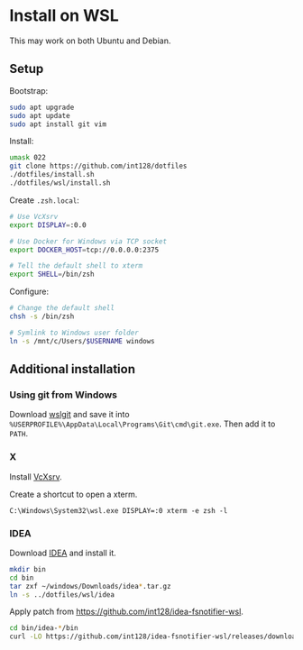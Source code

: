 # Install on WSL

This may work on both Ubuntu and Debian.

## Setup

Bootstrap:

```sh
sudo apt upgrade
sudo apt update
sudo apt install git vim
```

Install:

```sh
umask 022
git clone https://github.com/int128/dotfiles
./dotfiles/install.sh
./dotfiles/wsl/install.sh
```

Create `.zsh.local`:

```sh
# Use VcXsrv
export DISPLAY=:0.0

# Use Docker for Windows via TCP socket
export DOCKER_HOST=tcp://0.0.0.0:2375

# Tell the default shell to xterm
export SHELL=/bin/zsh
```

Configure:

```sh
# Change the default shell
chsh -s /bin/zsh

# Symlink to Windows user folder
ln -s /mnt/c/Users/$USERNAME windows
```

## Additional installation

### Using git from Windows

Download [wslgit](https://github.com/andy-5/wslgit) and save it into `%USERPROFILE%\AppData\Local\Programs\Git\cmd\git.exe`.
Then add it to `PATH`.

### X

Install [VcXsrv](https://sourceforge.net/projects/vcxsrv/).

Create a shortcut to open a xterm.

```
C:\Windows\System32\wsl.exe DISPLAY=:0 xterm -e zsh -l
```

### IDEA

Download [IDEA](https://www.jetbrains.com/idea/download/#section=linux) and install it.

```sh
mkdir bin
cd bin
tar zxf ~/windows/Downloads/idea*.tar.gz
ln -s ../dotfiles/wsl/idea
```

Apply patch from https://github.com/int128/idea-fsnotifier-wsl.

```sh
cd bin/idea-*/bin
curl -LO https://github.com/int128/idea-fsnotifier-wsl/releases/download/1.1/fsnotifier64
```

